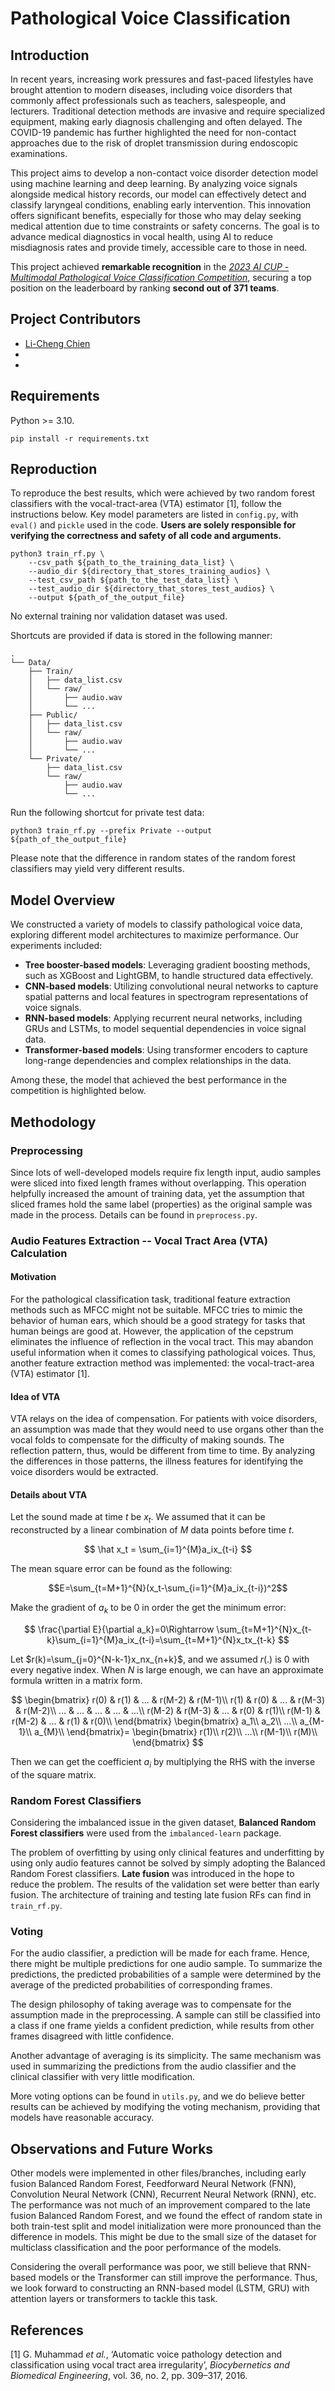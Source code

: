 # Pathological Voice Classification

## Introduction

In recent years, increasing work pressures and fast-paced lifestyles have brought attention to modern diseases, including voice disorders that commonly affect professionals such as teachers, salespeople, and lecturers. Traditional detection methods are invasive and require specialized equipment, making early diagnosis challenging and often delayed. The COVID-19 pandemic has further highlighted the need for non-contact approaches due to the risk of droplet transmission during endoscopic examinations.

This project aims to develop a non-contact voice disorder detection model using machine learning and deep learning. By analyzing voice signals alongside medical history records, our model can effectively detect and classify laryngeal conditions, enabling early intervention. This innovation offers significant benefits, especially for those who may delay seeking medical attention due to time constraints or safety concerns. The goal is to advance medical diagnostics in vocal health, using AI to reduce misdiagnosis rates and provide timely, accessible care to those in need.

This project achieved **remarkable recognition** in the [_2023 AI CUP - Multimodal Pathological Voice Classification Competition_](https://tbrain.trendmicro.com.tw/Competitions/Details/27?fbclid=IwAR31bemJgWn79XYhA8zLk8ThJSnN2laTMwrIWI4aL6zQD6Y1HW2eCrLoXhk), securing a top position on the leaderboard by ranking **second out of 371 teams**.

## Project Contributors

- [Li-Cheng Chien](https://www.linkedin.com/in/li-cheng-chien/)
- []()
- []()

## Requirements

Python >= 3.10.

```shell
pip install -r requirements.txt
```

## Reproduction

To reproduce the best results, which were achieved by two random forest classifiers with the vocal-tract-area (VTA) estimator [1], follow the instructions below. Key model parameters are listed in `config.py`, with `eval()` and `pickle` used in the code. **Users are solely responsible for verifying the correctness and safety of all code and arguments.**

```shell
python3 train_rf.py \
    --csv_path ${path_to_the_training_data_list} \
    --audio_dir ${directory_that_stores_training_audios} \
    --test_csv_path ${path_to_the_test_data_list} \
    --test_audio_dir ${directory_that_stores_test_audios} \
    --output ${path_of_the_output_file}
```

No external training nor validation dataset was used.

Shortcuts are provided if data is stored in the following manner:

```shell
.
└── Data/
    ├── Train/
    │   ├── data_list.csv
    │   └── raw/
    │       ├── audio.wav
    │       └── ...
    ├── Public/
    │   ├── data_list.csv
    │   └── raw/
    │       ├── audio.wav
    │       └── ...
    └── Private/
        ├── data_list.csv
        └── raw/
            ├── audio.wav
            └── ...
```

Run the following shortcut for private test data:

```shell
python3 train_rf.py --prefix Private --output ${path_of_the_output_file}
```

Please note that the difference in random states of the random forest classifiers may yield very different results.

## Model Overview

We constructed a variety of models to classify pathological voice data, exploring different model architectures to maximize performance. Our experiments included:

- **Tree booster-based models**: Leveraging gradient boosting methods, such as XGBoost and LightGBM, to handle structured data effectively.
- **CNN-based models**: Utilizing convolutional neural networks to capture spatial patterns and local features in spectrogram representations of voice signals.
- **RNN-based models**: Applying recurrent neural networks, including GRUs and LSTMs, to model sequential dependencies in voice signal data.
- **Transformer-based models**: Using transformer encoders to capture long-range dependencies and complex relationships in the data.

Among these, the model that achieved the best performance in the competition is highlighted below.

## Methodology

### Preprocessing

Since lots of well-developed models require fix length input, audio samples were sliced into fixed length frames without overlapping. This operation helpfully increased the amount of training data, yet the assumption that sliced frames hold the same label (properties) as the original sample was made in the process. Details can be found in `preprocess.py`.

### Audio Features Extraction -- Vocal Tract Area (VTA) Calculation

#### Motivation

For the pathological classification task, traditional feature extraction methods such as MFCC might not be suitable. MFCC tries to mimic the behavior of human ears, which should be a good strategy for tasks that human beings are good at. However, the application of the cepstrum eliminates the influence of reflection in the vocal tract. This may abandon useful information when it comes to classifying pathological voices. Thus, another feature extraction method was implemented: the vocal-tract-area (VTA) estimator [1].

#### Idea of VTA

VTA relays on the idea of compensation. For patients with voice disorders, an assumption was made that they would need to use organs other than the vocal folds to compensate for the difficulty of making sounds. The reflection pattern, thus, would be different from time to time. By analyzing the differences in those patterns, the illness features for identifying the voice disorders would be extracted.

#### Details about VTA

Let the sound made at time $t$ be $x_t$. We assumed that it can be reconstructed by a linear combination of $M$ data points before time $t$.

$$
\hat x_t = \sum_{i=1}^{M}a_ix_{t-i}
$$

The mean square error can be found as the following:

$$E=\sum_{t=M+1}^{N}(x_t-\sum_{i=1}^{M}a_ix_{t-i})^2$$

Make the gradient of $a_k$ to be $0$ in order the get the minimum error:

$$
\frac{\partial E}{\partial a_k}=0\Rightarrow \sum_{t=M+1}^{N}x_{t-k}\sum_{i=1}^{M}a_ix_{t-i}=\sum_{t=M+1}^{N}x_tx_{t-k}
$$

Let $r(k)=\sum_{j=0}^{N-k-1}x_nx_{n+k}$, and we assumed $r(.)$ is $0$ with every negative index. When $N$ is large enough, we can have an approximate formula written in a matrix form.

$$
\begin{bmatrix}
r(0) & r(1) & ... & r(M-2) & r(M-1)\\
r(1) & r(0) & ... & r(M-3) & r(M-2)\\
... & ... & ... & ... & ...\\
r(M-2) & r(M-3) & ... & r(0) & r(1)\\
r(M-1) & r(M-2) & ... & r(1) & r(0)\\
\end{bmatrix}
\begin{bmatrix}
a_1\\
a_2\\
...\\
a_{M-1}\\
a_{M}\\
\end{bmatrix}=
\begin{bmatrix}
r(1)\\
r(2)\\
...\\
r(M-1)\\
r(M)\\
\end{bmatrix}
$$

Then we can get the coefficient $a_i$ by multiplying the RHS with the inverse of the square matrix.

### Random Forest Classifiers

Considering the imbalanced issue in the given dataset, **Balanced Random Forest classifiers** were used from the `imbalanced-learn` package.

The problem of overfitting by using only clinical features and underfitting by using only audio features cannot be solved by simply adopting the Balanced Random Forest classifiers. **Late fusion** was introduced in the hope to reduce the problem. The results of the validation set were better than early fusion. The architecture of training and testing late fusion RFs can find in `train_rf.py`.

### Voting

For the audio classifier, a prediction will be made for each frame. Hence, there might be multiple predictions for one audio sample. To summarize the predictions, the predicted probabilities of a sample were determined by the average of the predicted probabilities of corresponding frames.

The design philosophy of taking average was to compensate for the assumption made in the preprocessing. A sample can still be classified into a class if one frame yields a confident prediction, while results from other frames disagreed with little confidence.

Another advantage of averaging is its simplicity. The same mechanism was used in summarizing the predictions from the audio classifier and the clinical classifier with very little modification.

More voting options can be found in `utils.py`, and we do believe better results can be achieved by modifying the voting mechanism, providing that models have reasonable accuracy.

## Observations and Future Works

Other models were implemented in other files/branches, including early fusion Balanced Random Forest, Feedforward Neural Network (FNN), Convolution Neural Network (CNN), Recurrent Neural Network (RNN), etc. The performance was not much of an improvement compared to the late fusion Balanced Random Forest, and we found the effect of random state in both train-test split and model initialization were more pronounced than the difference in models. This might be due to the small size of the dataset for multiclass classification and the poor performance of the models.

Considering the overall performance was poor, we still believe that RNN-based models or the Transformer can still improve the performance. Thus, we look forward to constructing an RNN-based model (LSTM, GRU) with attention layers or transformers to tackle this task.

## References

[1] G. Muhammad *et al.*, ‘Automatic voice pathology detection and classification using vocal tract area irregularity’, *Biocybernetics and Biomedical Engineering*, vol. 36, no. 2, pp. 309–317, 2016.
